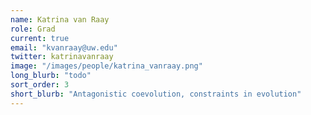 ```yaml
---
name: Katrina van Raay	
role: Grad
current: true
email: "kvanraay@uw.edu"
twitter: katrinavanraay
image: "/images/people/katrina_vanraay.png"
long_blurb: "todo"
sort_order: 3
short_blurb: "Antagonistic coevolution, constraints in evolution"
---
```

